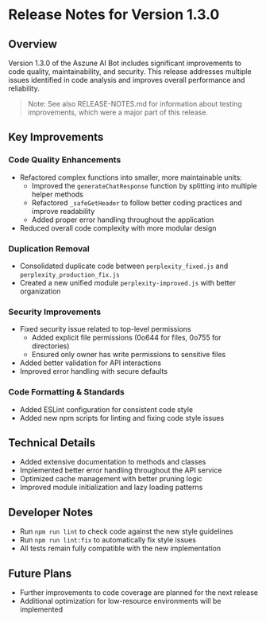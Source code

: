 # Release Notes for Version 1.3.0

## Overview

Version 1.3.0 of the Aszune AI Bot includes significant improvements to code quality,
maintainability, and security. This release addresses multiple issues identified in code analysis
and improves overall performance and reliability.

> Note: See also RELEASE-NOTES.md for information about testing improvements, which were a major
> part of this release.

## Key Improvements

### Code Quality Enhancements

- Refactored complex functions into smaller, more maintainable units:
  - Improved the `generateChatResponse` function by splitting into multiple helper methods
  - Refactored `_safeGetHeader` to follow better coding practices and improve readability
  - Added proper error handling throughout the application
- Reduced overall code complexity with more modular design

### Duplication Removal

- Consolidated duplicate code between `perplexity_fixed.js` and `perplexity_production_fix.js`
- Created a new unified module `perplexity-improved.js` with better organization

### Security Improvements

- Fixed security issue related to top-level permissions
  - Added explicit file permissions (0o644 for files, 0o755 for directories)
  - Ensured only owner has write permissions to sensitive files
- Added better validation for API interactions
- Improved error handling with secure defaults

### Code Formatting & Standards

- Added ESLint configuration for consistent code style
- Added new npm scripts for linting and fixing code style issues

## Technical Details

- Added extensive documentation to methods and classes
- Implemented better error handling throughout the API service
- Optimized cache management with better pruning logic
- Improved module initialization and lazy loading patterns

## Developer Notes

- Run `npm run lint` to check code against the new style guidelines
- Run `npm run lint:fix` to automatically fix style issues
- All tests remain fully compatible with the new implementation

## Future Plans

- Further improvements to code coverage are planned for the next release
- Additional optimization for low-resource environments will be implemented
